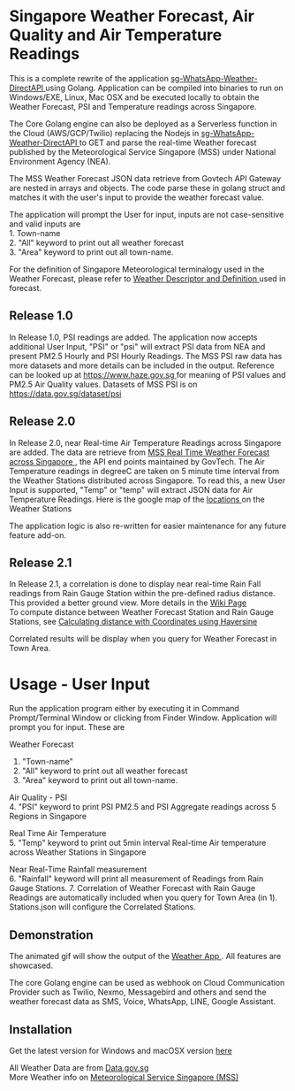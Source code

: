 # Singapore Weather Forecast, Air Quality and Air Temperature Readings

This is a complete rewrite of the application <a href="https://github.com/maxng07/sg-WhatsApp-Weather-DirectAPI">sg-WhatsApp-Weather-DirectAPI </a> using Golang. Application can be compiled into binaries to run on Windows/EXE, Linux, Mac OSX and be executed locally to obtain the Weather Forecast, PSI and Temperature readings across Singapore. <br>
<p>
The Core Golang engine can also be deployed as a Serverless function in the Cloud (AWS/GCP/Twilio) replacing the Nodejs in <a href="https://github.com/maxng07/sg-WhatsApp-Weather-DirectAPI">sg-WhatsApp-Weather-DirectAPI </a> to GET and parse the real-time Weather forecast published by the Meteorological Service Singapore (MSS) under National Environment Agency (NEA). <br>
<p>
The MSS Weather Forecast JSON data retrieve from Govtech API Gateway are nested in arrays and objects. The code parse these in golang struct and matches it with the user's input to provide the weather forecast value. <br>
<p>
The application will prompt the User for input, inputs are not case-sensitive and valid inputs are <br>
1. Town-name <br>
2. "All" keyword to print out all weather forecast <br>
3. "Area" keyword to print out all town-name. <br>
</p>
For the definition of Singapore Meteorological terminalogy used in the Weather Forecast, please refer to <a href="http://www.weather.gov.sg/forecasting-2/"> Weather Descriptor and Definition </a> used in forecast.


<h2> Release 1.0 </h2> 
In Release 1.0, PSI readings are added. The application now accepts additional User Input, "PSI" or "psi" will extract PSI data from NEA and present PM2.5 Hourly and PSI Hourly Readings. The MSS PSI raw data has more datasets and more details can be included in the output. Reference can be looked up at <a href> https://www.haze.gov.sg </a> for meaning of PSI values and PM2.5 Air Quality values. Datasets of MSS PSI is on <a href> https://data.gov.sg/dataset/psi </a>
<p>
<h2> Release 2.0 </h2>
In Release 2.0, near Real-time Air Temperature Readings across Singapore are added. The data are retrieve from <a href="https://data.gov.sg/dataset/realtime-weather-readings"> MSS Real Time Weather Forecast across Singapore </a>, the API end points maintained by GovTech. The Air Temperature readings in degreeC are taken on 5 minute time interval from the Weather Stations distributed across Singapore. To read this, a new User Input is supported, "Temp" or "temp" will extract JSON data for Air Temperature Readings. Here is the google map of the <a href="https://data.gov.sg/dataset/realtime-weather-readings?view_id=81d91c06-158d-4f01-abd9-12108d954847&resource_id=17494bed-23e9-4b3b-ae89-232f87987163"> locations </a> on the Weather Stations </p>
The application logic is also re-written for easier maintenance for any future feature add-on. <br>

<h2>Release 2.1 </h2>
In Release 2.1, a correlation is done to display near real-time Rain Fall readings from Rain Gauge Station within the pre-defined radius distance. This provided a better ground view. More details in the <a href="https://github.com/maxng07/SG_Weather_GO/wiki"> Wiki Page </a>
<br>
To compute distance between Weather Forecast Station and Rain Gauge Stations, see <a href="https://github.com/maxng07/Distance_RainGauge"> Calculating distance with Coordinates using Haversine </a>

Correlated results will be display when you query for Weather Forecast in Town Area.

# Usage - User Input
Run the application program either by executing it in Command Prompt/Terminal Window or clicking from Finder Window.
Application will prompt you for input. These are

Weather Forecast <br>
1. "Town-name" <br>
2. "All" keyword to print out all weather forecast <br>
3. "Area" keyword to print out all town-name. <br>

Air Quality - PSI <br>
4. "PSI" keyword to print PSI PM2.5 and PSI Aggregate readings across 5 Regions in Singapore

Real Time Air Temperature <br>
5. "Temp" keyword to print out 5min interval Real-time Air temperature across Weather Stations in Singapore <br>

Near Real-Time Rainfall measurement <br>
6. "Rainfall" keyword will print all measurement of Readings from Rain Gauge Stations. 
7. Correlation of Weather Forecast with Rain Gauge Readings are automatically included when you query for Town Area (in 1). Stations.json will configure the Correlated Stations.

<h2>Demonstration </h2>
The animated gif will show the output of the <a href="https://github.com/maxng07/SG_Weather_GO/blob/master/weather-psi-temp.gif"> Weather App </a>. All features are showcased.
</p>
The core Golang engine can be used as webhook on Cloud Communication Provider such as Twilio, Nexmo, Messagebird and others and send the weather forecast data as SMS, Voice, WhatsApp, LINE, Google Assistant.

<h2>Installation </h2>
Get the latest version for Windows and macOSX version <a href="https://github.com/maxng07/SG_Weather_GO/releases">here </a>
</p>
All Weather Data are from <a href="https://www.data.gov.sg">Data.gov.sg </a><br>
More Weather info on <a href="http://www.weather.gov.sg">Meteorological Service Singapore (MSS) </a>
  
